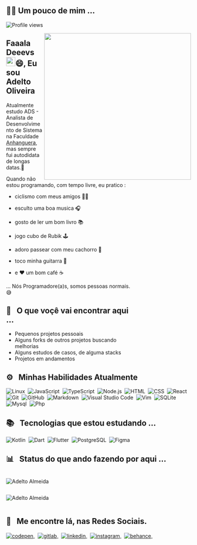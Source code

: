 <!-- ABOUT -->
## 👨‍💻 Um pouco de mim ...

<p align="left"> <img src="https://komarev.com/ghpvc/?username=otleda&color=blue" alt="Profile views" /> </p>

<img align="right" height="400em" src="https://raw.githubusercontent.com/gist/otleda/1561d55d609de214d1ba88812b8ed609/raw/f198547cc1ea84e5bf613f650ef9bf5b1cace586/mascote.svg"/>

<div style="width: 70%">

<h2 align="left">Faaala Deeevs <img src="https://raw.githubusercontent.com/kaueMarques/kaueMarques/master/hi.gif" width="25px">😄, Eu sou Adelto Oliveira</h2>

Atualmente estudo ADS - Analista de Desenvolvimento de Sistema na Faculdade [Anhanguera](https://www.colaboraread.com.br/), mas sempre fui autodidata de longas datas.🚀 

Quando não estou programando, com tempo livre, eu pratico :

- ciclismo com meus amigos  🚴‍♂️

- esculto uma boa musica 🎧

- gosto de ler um bom livro 📚
 
- jogo cubo de Rubik 🕹️

- adoro passear com meu cachorro 🦮

- toco minha guitarra 🎸

- e ❤️ um bom café  ☕


... Nós Programadore(a)s, somos pessoas normais. 😅 

## 🔎 &nbsp; O que voçê vai encontrar aqui ...

- Pequenos projetos pessoais
- Alguns forks de outros projetos buscando melhorias
- Alguns estudos de casos, de alguma stacks
- Projetos em andamentos

</div>

<!-- SKILLS: -->
## ⚙️ &nbsp; Minhas Habilidades Atualmente

![Linux](https://img.shields.io/badge/-Linux-05122A?style=flat&logo=linux)&nbsp;
![JavaScript](https://img.shields.io/badge/-JavaScript-05122A?style=flat&logo=javascript)&nbsp;
![TypeScript](https://img.shields.io/badge/-Typescript-05122A?style=flat&logo=typescript)&nbsp;
![Node.js](https://img.shields.io/badge/-Node.js-05122A?style=flat&logo=node.js)&nbsp;
![HTML](https://img.shields.io/badge/-HTML-05122A?style=flat&logo=HTML5)&nbsp;
![CSS](https://img.shields.io/badge/-CSS-05122A?style=flat&logo=CSS3&logoColor=1572B6)&nbsp;
![React](https://img.shields.io/badge/-React-05122A?style=flat&logo=react)&nbsp;
![Git](https://img.shields.io/badge/-Git-05122A?style=flat&logo=git)&nbsp;
![GitHub](https://img.shields.io/badge/-GitHub-05122A?style=flat&logo=github)&nbsp;
![Markdown](https://img.shields.io/badge/-Markdown-05122A?style=flat&logo=markdown)&nbsp;
![Visual Studio Code](https://img.shields.io/badge/-Visual%20Studio%20Code-05122A?style=flat&logo=visual-studio-code&logoColor=007ACC)&nbsp;
![Vim](https://img.shields.io/badge/-Viml%20Studio%20Code-05122A?style=flat&logo=vim&logoColor=007ACC)&nbsp;
![SQLite](https://img.shields.io/badge/-SQLite-05122A?style=flat&logo=sqlite)&nbsp;
![Mysql](https://img.shields.io/badge/-Mysql-05122A?style=flat&logo=mysql)&nbsp;
![Php](https://img.shields.io/badge/-Php-05122A?style=flat&logo=php)&nbsp;


<!-- STUDING: -->
## 📚 &nbsp; Tecnologias que estou estudando ...

![Kotlin](https://img.shields.io/badge/-Kotlin-05122A?style=flat&logo=kotlin)&nbsp;
![Dart](https://img.shields.io/badge/-dart-05122A?style=flat&logo=dart)&nbsp;
![Flutter](https://img.shields.io/badge/-flutter-05122A?style=flat&logo=flutter)&nbsp;
![PostgreSQL](https://img.shields.io/badge/-PostgreSQL-05122A?style=flat&logo=postgresql)&nbsp;
![Figma](https://img.shields.io/badge/-Figma-05122A?style=flat&logo=figma)&nbsp;



<!-- GRAPHIC STATUS: -->
## 📊 &nbsp; Status do que ando fazendo por aqui ...

<img src="https://github-readme-stats.vercel.app/api?username=otleda&count_private=true&show_icons=true&theme=dracula&icon_color=268bd2&title_color=268bd2" alt="Adelto Almeida" style="padding: 1em 0"/>

<br>

<img src="https://github-readme-stats.vercel.app/api/top-langs/?username=otleda&layout=compact&theme=dracula&title_color=268bd2" alt="Adelto Almeida" style="padding: 1em 0"/>


<!-- SOCIAL MEDIA: -->
## 🤝 &nbsp; Me encontre lá, nas Redes Sociais.
<a href="https://codepen.io/MonkeyCode-Otleda/" target="_blank">
  <img align="center" src="https://img.shields.io/badge/otleda-05122A?style=flat&logo=codepen" alt="codepen"/>
</a>&nbsp;
<a href="https://https://gitlab.com/otleda" target="_blank">
  <img align="center" src="https://img.shields.io/badge/-gitlab-05122A?style=flat&logo=gitlab" alt="gitlab"/>
</a>&nbsp;
<a href="https://www.linkedin.com/in/adelto-almeida-03975928/" target="_blank">
  <img align="center" src="https://img.shields.io/badge/-adelto_almeida-05122A?style=flat&logo=linkedin" alt="linkedin"/>
</a>&nbsp;
<a href="https://instagram.com/adtodev" target="_blank">
 <img align="center" src="https://img.shields.io/badge/-adtodev-05122A?style=flat&logo=instagram" alt="instagram"/>
</a>&nbsp;
<a href="https://www.behance.net/adtoUxUiDesign" target="_blank">
 <img align="center" src="https://img.shields.io/badge/-adtoUxUiDesign-05122A?style=flat&logo=behance" alt="behance"/>
</a>&nbsp;


